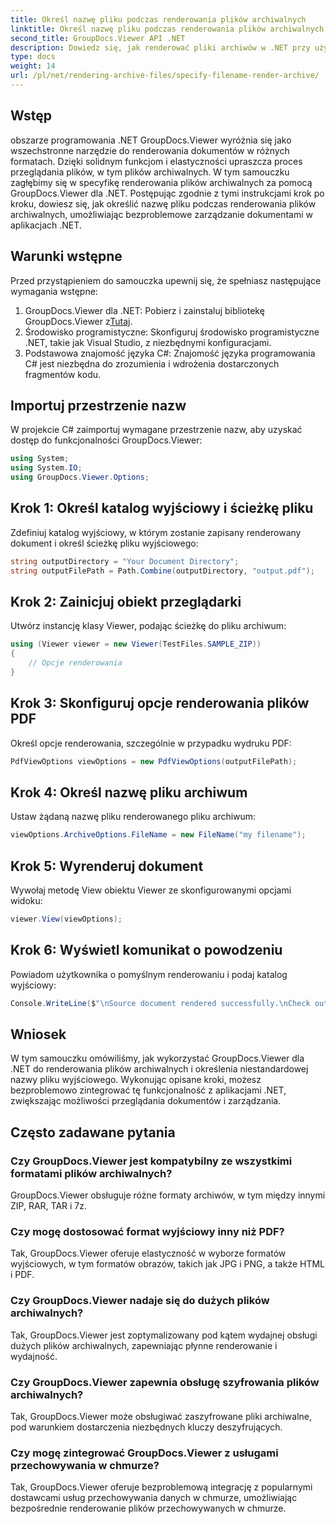 ```yaml
---
title: Określ nazwę pliku podczas renderowania plików archiwalnych
linktitle: Określ nazwę pliku podczas renderowania plików archiwalnych
second_title: GroupDocs.Viewer API .NET
description: Dowiedz się, jak renderować pliki archiwów w .NET przy użyciu GroupDocs.Viewer, zwiększając możliwości zarządzania dokumentami.
type: docs
weight: 14
url: /pl/net/rendering-archive-files/specify-filename-render-archive/
---
```

## Wstęp
obszarze programowania .NET GroupDocs.Viewer wyróżnia się jako wszechstronne narzędzie do renderowania dokumentów w różnych formatach. Dzięki solidnym funkcjom i elastyczności upraszcza proces przeglądania plików, w tym plików archiwalnych. W tym samouczku zagłębimy się w specyfikę renderowania plików archiwalnych za pomocą GroupDocs.Viewer dla .NET. Postępując zgodnie z tymi instrukcjami krok po kroku, dowiesz się, jak określić nazwę pliku podczas renderowania plików archiwalnych, umożliwiając bezproblemowe zarządzanie dokumentami w aplikacjach .NET.
## Warunki wstępne
Przed przystąpieniem do samouczka upewnij się, że spełniasz następujące wymagania wstępne:
1.  GroupDocs.Viewer dla .NET: Pobierz i zainstaluj bibliotekę GroupDocs.Viewer z[Tutaj](https://releases.groupdocs.com/viewer/net/).
2. Środowisko programistyczne: Skonfiguruj środowisko programistyczne .NET, takie jak Visual Studio, z niezbędnymi konfiguracjami.
3. Podstawowa znajomość języka C#: Znajomość języka programowania C# jest niezbędna do zrozumienia i wdrożenia dostarczonych fragmentów kodu.

## Importuj przestrzenie nazw
W projekcie C# zaimportuj wymagane przestrzenie nazw, aby uzyskać dostęp do funkcjonalności GroupDocs.Viewer:
```csharp
using System;
using System.IO;
using GroupDocs.Viewer.Options;
```
## Krok 1: Określ katalog wyjściowy i ścieżkę pliku
Zdefiniuj katalog wyjściowy, w którym zostanie zapisany renderowany dokument i określ ścieżkę pliku wyjściowego:
```csharp
string outputDirectory = "Your Document Directory";
string outputFilePath = Path.Combine(outputDirectory, "output.pdf");
```
## Krok 2: Zainicjuj obiekt przeglądarki
Utwórz instancję klasy Viewer, podając ścieżkę do pliku archiwum:
```csharp
using (Viewer viewer = new Viewer(TestFiles.SAMPLE_ZIP))
{
    // Opcje renderowania
}
```
## Krok 3: Skonfiguruj opcje renderowania plików PDF
Określ opcje renderowania, szczególnie w przypadku wydruku PDF:
```csharp
PdfViewOptions viewOptions = new PdfViewOptions(outputFilePath);
```
## Krok 4: Określ nazwę pliku archiwum
Ustaw żądaną nazwę pliku renderowanego pliku archiwum:
```csharp
viewOptions.ArchiveOptions.FileName = new FileName("my filename");
```
## Krok 5: Wyrenderuj dokument
Wywołaj metodę View obiektu Viewer ze skonfigurowanymi opcjami widoku:
```csharp
viewer.View(viewOptions);
```
## Krok 6: Wyświetl komunikat o powodzeniu
Powiadom użytkownika o pomyślnym renderowaniu i podaj katalog wyjściowy:
```csharp
Console.WriteLine($"\nSource document rendered successfully.\nCheck output in {outputDirectory}.");
```

## Wniosek
W tym samouczku omówiliśmy, jak wykorzystać GroupDocs.Viewer dla .NET do renderowania plików archiwalnych i określenia niestandardowej nazwy pliku wyjściowego. Wykonując opisane kroki, możesz bezproblemowo zintegrować tę funkcjonalność z aplikacjami .NET, zwiększając możliwości przeglądania dokumentów i zarządzania.
## Często zadawane pytania
### Czy GroupDocs.Viewer jest kompatybilny ze wszystkimi formatami plików archiwalnych?
GroupDocs.Viewer obsługuje różne formaty archiwów, w tym między innymi ZIP, RAR, TAR i 7z.
### Czy mogę dostosować format wyjściowy inny niż PDF?
Tak, GroupDocs.Viewer oferuje elastyczność w wyborze formatów wyjściowych, w tym formatów obrazów, takich jak JPG i PNG, a także HTML i PDF.
### Czy GroupDocs.Viewer nadaje się do dużych plików archiwalnych?
Tak, GroupDocs.Viewer jest zoptymalizowany pod kątem wydajnej obsługi dużych plików archiwalnych, zapewniając płynne renderowanie i wydajność.
### Czy GroupDocs.Viewer zapewnia obsługę szyfrowania plików archiwalnych?
Tak, GroupDocs.Viewer może obsługiwać zaszyfrowane pliki archiwalne, pod warunkiem dostarczenia niezbędnych kluczy deszyfrujących.
### Czy mogę zintegrować GroupDocs.Viewer z usługami przechowywania w chmurze?
Tak, GroupDocs.Viewer oferuje bezproblemową integrację z popularnymi dostawcami usług przechowywania danych w chmurze, umożliwiając bezpośrednie renderowanie plików przechowywanych w chmurze.
